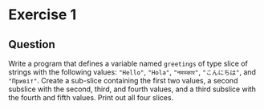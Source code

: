 # Exercise 1

## Question
Write a program that defines a variable named `greetings` of type slice of strings with the following values: `"Hello"`, `"Hola"`, `"नमस्कार"`, `"こんにちは"`, and `"Привіт"`. Create a sub-slice containing the first two values, a second subslice with the second, third, and fourth values, and a third subslice with the fourth and fifth values. Print out all four slices.